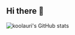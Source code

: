 ## Hi there 👋

![koolauri's GitHub stats](https://github-readme-stats.vercel.app/api?username=koolauri&show_icons=true&theme=radical)
